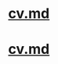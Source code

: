 # [cv.md](https://KNV1987.github.io/rsschool-cv/cv)
# [cv.md](https://KNV1987.github.io/rsschool-cv/)
